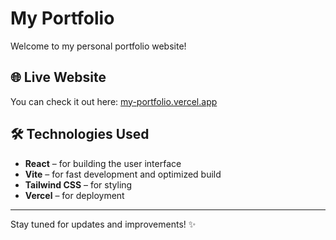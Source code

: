 # My Portfolio

Welcome to my personal portfolio website!

## 🌐 Live Website

You can check it out here: [my-portfolio.vercel.app](https://my-portfolio-seven-beta-11.vercel.app/)

## 🛠️ Technologies Used

- **React** – for building the user interface  
- **Vite** – for fast development and optimized build  
- **Tailwind CSS** – for styling  
- **Vercel** – for deployment  

---

Stay tuned for updates and improvements! ✨
